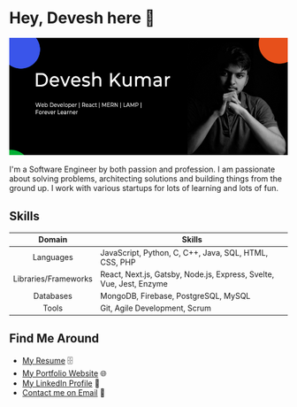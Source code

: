 # Hey, Devesh here 👋

![About Me](https://github.com/deve-sh/deve-sh/raw/master/Intro.jpg)

I'm a Software Engineer by both passion and profession. I am passionate about solving problems, architecting solutions and building things from the ground up. I work with various startups for lots of learning and lots of fun.

## Skills

| Domain                 |    Skills   |
| :----:                 | ----------- |
| Languages              | JavaScript, Python, C, C++, Java, SQL, HTML, CSS, PHP |
| Libraries/Frameworks   | React, Next.js, Gatsby, Node.js, Express, Svelte, Vue, Jest, Enzyme |
| Databases              | MongoDB, Firebase, PostgreSQL, MySQL |
| Tools                  | Git, Agile Development, Scrum |

## Find Me Around

- [My Resume](https://drive.google.com/file/d/16OkqANJ-37oyEaRWFukzBtX8z8h4DBvN/view?usp=sharing) 🗄
- [My Portfolio Website](https://devesh.tech) 🌐
- [My LinkedIn Profile](https://www.linkedin.com/in/dev-esh/) 🤝
- [Contact me on Email](mailto:contact@devesh.tech) 📨
